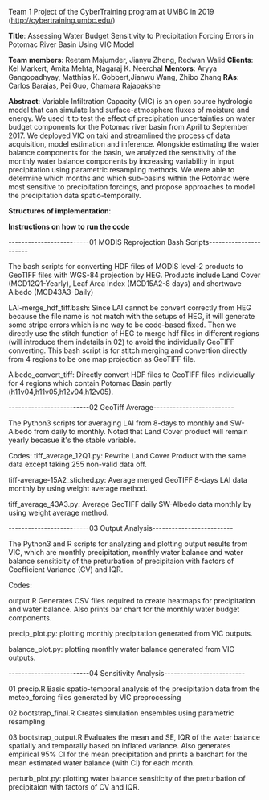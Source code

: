 Team 1 Project of the CyberTraining program at UMBC in 2019 (http://cybertraining.umbc.edu/)

**Title**: Assessing Water Budget Sensitivity to Precipitation Forcing Errors in Potomac River Basin Using VIC Model

**Team members**: Reetam Majumder, Jianyu Zheng, Redwan Walid
**Clients**: Kel Markert, Amita Mehta, Nagaraj K. Neerchal
**Mentors**: Aryya Gangopadhyay, Matthias K. Gobbert,Jianwu Wang, Zhibo Zhang
**RAs**: Carlos Barajas, Pei Guo, Chamara Rajapakshe

**Abstract**: Variable Infiltration Capacity (VIC) is an open source hydrologic model that can simulate land surface-atmosphere fluxes of moisture and energy. We used it to test the effect of precipitation uncertainties on water budget components for the Potomac river basin from April to September 2017. We deployed VIC on taki and streamlined the process of data acquisition, model estimation and inference.  Alongside estimating the water balance components for the basin, we analyzed the sensitivity of the monthly water balance components by increasing variability in input precipitation using parametric resampling methods. We were able to determine which months and which sub-basins within the Potomac were most sensitive to precipitation forcings, and propose approaches to model the precipitation data spatio-temporally.

**Structures of implementation**:

**Instructions on how to run the code**

-------------------------01 MODIS Reprojection Bash Scripts----------------------

The bash scripts for converting HDF files of MODIS level-2 products to GeoTIFF files with WGS-84 projection by HEG.
Products include Land Cover (MCD12Q1-Yearly), Leaf Area Index (MCD15A2-8 days) and shortwave Albedo (MCD43A3-Daily)

LAI-merge_hdf_tiff.bash:
Since LAI cannot be convert correctly from HEG because the file name is not match with the setups of HEG, it will generate some stripe errors which is no way to be code-based fixed. Then we directly use the stitch function of HEG to merge hdf files in different regions (will introduce them indetails in 02) to avoid the individually GeoTIFF converting. This bash script is for stitch merging and convertion directly from 4 regions to be one map projection as GeoTIFF file.

Albedo_convert_tiff:
Directly convert HDF files to GeoTIFF files individually for 4 regions which contain Potomac Basin partly (h11v04,h11v05,h12v04,h12v05).

-------------------------02 GeoTiff Average-------------------------

The Python3 scripts for averaging LAI from 8-days to monthly and SW-Albedo from daily to monthly. Noted that Land Cover product will remain yearly becasue it's the stable variable.

Codes:
tiff_average_12Q1.py:
Rewrite Land Cover Product with the same data except taking 255 non-valid data off.

tiff-average-15A2_stiched.py:
Average merged GeoTIFF 8-days LAI data monthly by using weight average method.

tiff_average_43A3.py:
Average GeoTIFF daily SW-Albedo data monthly by using weight average method.

-------------------------03 Output Analysis-------------------------

The Python3 and R scripts for analyzing and plotting output results from VIC, which are monthly precipitation, monthly water balance and water balance sensiticity of the preturbation of precipitaion with factors of Coefficient Variance (CV) and IQR.

Codes:

output.R
Generates CSV files required to create heatmaps for precipitation and water balance. Also prints bar chart for the monthly water budget components.

precip_plot.py:
plotting monthly precipitation generated from VIC outputs.

balance_plot.py:
plotting monthly water balance generated from VIC outputs.

-------------------------04 Sensitivity Analysis-------------------------

01 precip.R
Basic spatio-temporal analysis of the precipitation data from the meteo_forcing files generated by VIC preprocessing

02 bootstrap_final.R
Creates simulation ensembles using parametric resampling

03 bootstrap_output.R
Evaluates the mean and SE, IQR of the water balance spatially and temporally based on inflated variance. Also generates empirical 95% CI for the mean precipitation and prints a barchart for the mean estimated water balance (with CI) for each month.

perturb_plot.py:
plotting water balance sensiticity of the preturbation of precipitaion with factors of CV and IQR.
